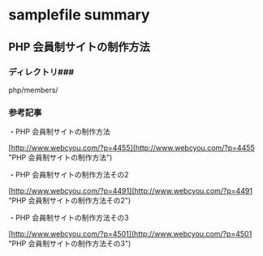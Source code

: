 samplefile summary
======

## PHP 会員制サイトの制作方法 ##
### ディレクトリ###
php/members/

### 参考記事 ###
・PHP 会員制サイトの制作方法

[http://www.webcyou.com/?p=4455](http://www.webcyou.com/?p=4455 "PHP 会員制サイトの制作方法")

・PHP 会員制サイトの制作方法その2

[http://www.webcyou.com/?p=4491](http://www.webcyou.com/?p=4491 "PHP 会員制サイトの制作方法その2")

・PHP 会員制サイトの制作方法その3

[http://www.webcyou.com/?p=4501](http://www.webcyou.com/?p=4501 "PHP 会員制サイトの制作方法その3")




